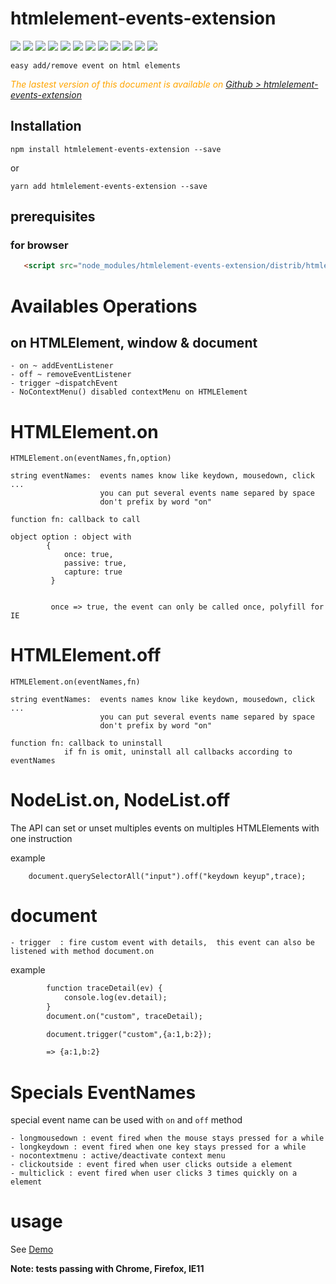 # htmlelement-events-extension

<div style="display:inline">
    <a target="_blank" title="build" href="https://travis-ci.org/Sylvain59650/htmlelement-events-extension"><img src="https://travis-ci.org/Sylvain59650/htmlelement-events-extension.png?branch=master" /></a>
    <a target="_blank" title="version" href="https://www.npmjs.com/package/htmlelement-events-extension"><img src="https://img.shields.io/npm/v/htmlelement-events-extension.svg" /></a>
    <a target="_blank" title="package" href="https://github.com/Sylvain59650/htmlelement-events-extension"><img src="https://img.shields.io/github/package-json/v/Sylvain59650/htmlelement-events-extension.svg" /></a>
    <a target="_blank" title="dependencies" href="https://david-dm.org/Sylvain59650/htmlelement-events-extension"><img src="https://img.shields.io/david/Sylvain59650/htmlelement-events-extension.svg" /></a>
    <a target="_blank" title="dependencies graph" href="http://npm.anvaka.com/#/view/2d/htmlelement-events-extension"><img src="https://img.shields.io/badge/dependencies-graph-blue.svg" /></a>
    <img src="https://img.shields.io/bundlephobia/min/htmlelement-events-extension.svg" />
    <img src="https://img.shields.io/badge/eslint-ok-blue.svg" />
    <a target="_blank" title="tests" href="https://sylvain59650.github.io/htmlelement-events-extension/"><img src="https://img.shields.io/badge/tests-passing-brightgreen.svg" /></a>
    <a target="_blank" title="downloads" href="https://www.jsdelivr.com/package/npm/htmlelement-events-extension"><img src="https://data.jsdelivr.com/v1/package/npm/htmlelement-events-extension/badge" /></a>
    <a target="_blank" title="cdn" href="https://cdn.jsdelivr.net/npm/htmlelement-events-extension/distrib/htmlelement-events-extension.min.js"><img src="https://img.shields.io/badge/cdn-jsdeliv-black.svg" /></a>
    <img src="https://img.shields.io/npm/l/htmlelement-events-extension.svg" />
    <img src="https://hits.dwyl.com/Sylvain59650/htmlelement-events-extension.svg" />
  </div>

    easy add/remove event on html elements

 <div class="Note" style="color:orange;font-style:italic">
 
  The lastest version of this document is available on [Github > htmlelement-events-extension](https://github.com/Sylvain59650/htmlelement-events-extension/tree/master/README.md)
</div>


## Installation

    npm install htmlelement-events-extension --save

or

    yarn add htmlelement-events-extension --save


## prerequisites

### for browser

 ```html
    <script src="node_modules/htmlelement-events-extension/distrib/htmlelement-events-extension.min.js"></script>
```


# Availables Operations

## on HTMLElement, window & document
    - on ~ addEventListener
    - off ~ removeEventListener
    - trigger ~dispatchEvent
    - NoContextMenu() disabled contextMenu on HTMLElement

# HTMLElement.on

    HTMLElement.on(eventNames,fn,option)

    string eventNames:  events names know like keydown, mousedown, click ...
                        you can put several events name separed by space
                        don't prefix by word "on"

    function fn: callback to call

    object option : object with
            {
                once: true,
                passive: true,
                capture: true
             }


             once => true, the event can only be called once, polyfill for IE 

# HTMLElement.off

    HTMLElement.on(eventNames,fn)

    string eventNames:  events names know like keydown, mousedown, click ...
                        you can put several events name separed by space
                        don't prefix by word "on"

    function fn: callback to uninstall
                if fn is omit, uninstall all callbacks according to eventNames

# NodeList.on, NodeList.off
   The API can set or unset multiples events on multiples HTMLElements with one instruction

example

        document.querySelectorAll("input").off("keydown keyup",trace);


# document
    - trigger  : fire custom event with details,  this event can also be listened with method document.on

example
```html
        function traceDetail(ev) {
            console.log(ev.detail);
        }
        document.on("custom", traceDetail);

        document.trigger("custom",{a:1,b:2});

        => {a:1,b:2}
```

# Specials EventNames
  special event name can be used with <code>on</code> and <code>off</code> method

    - longmousedown : event fired when the mouse stays pressed for a while
    - longkeydown : event fired when one key stays pressed for a while
    - nocontextmenu : active/deactivate context menu
    - clickoutside : event fired when user clicks outside a element
    - multiclick : event fired when user clicks 3 times quickly on a element

# usage

See [Demo](https://sylvain59650.github.io/htmlelement-events-extension/)
    
**Note: tests passing with Chrome, Firefox, IE11**